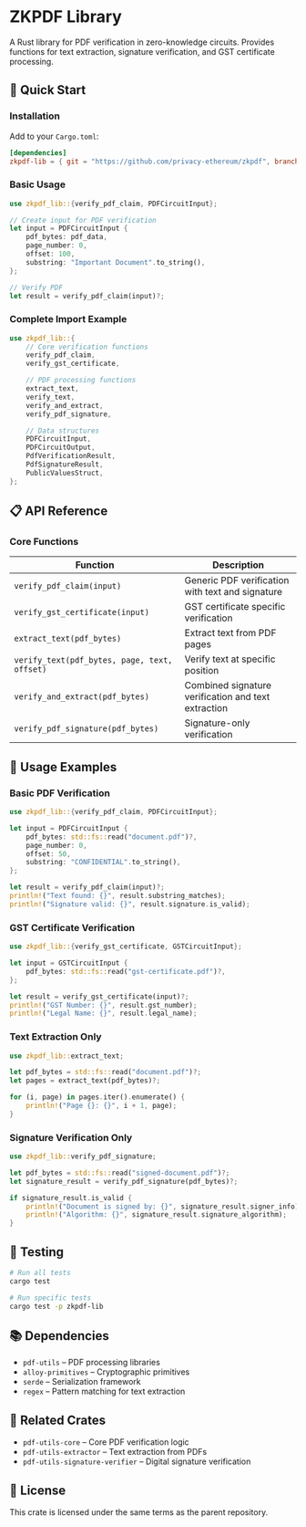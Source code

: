 # ZKPDF Library

A Rust library for PDF verification in zero-knowledge circuits. Provides functions for text extraction, signature verification, and GST certificate processing.

## 🚀 **Quick Start**

### Installation

Add to your `Cargo.toml`:

```toml
[dependencies]
zkpdf-lib = { git = "https://github.com/privacy-ethereum/zkpdf", branch = "main", subdir = "circuits/lib" }
```

### Basic Usage

```rust
use zkpdf_lib::{verify_pdf_claim, PDFCircuitInput};

// Create input for PDF verification
let input = PDFCircuitInput {
    pdf_bytes: pdf_data,
    page_number: 0,
    offset: 100,
    substring: "Important Document".to_string(),
};

// Verify PDF
let result = verify_pdf_claim(input)?;
```

### Complete Import Example

```rust
use zkpdf_lib::{
    // Core verification functions
    verify_pdf_claim,
    verify_gst_certificate,

    // PDF processing functions
    extract_text,
    verify_text,
    verify_and_extract,
    verify_pdf_signature,

    // Data structures
    PDFCircuitInput,
    PDFCircuitOutput,
    PdfVerificationResult,
    PdfSignatureResult,
    PublicValuesStruct,
};
```

## 📋 **API Reference**

### Core Functions

| Function                                     | Description                                         |
| -------------------------------------------- | --------------------------------------------------- |
| `verify_pdf_claim(input)`                    | Generic PDF verification with text and signature    |
| `verify_gst_certificate(input)`              | GST certificate specific verification               |
| `extract_text(pdf_bytes)`                    | Extract text from PDF pages                         |
| `verify_text(pdf_bytes, page, text, offset)` | Verify text at specific position                    |
| `verify_and_extract(pdf_bytes)`              | Combined signature verification and text extraction |
| `verify_pdf_signature(pdf_bytes)`            | Signature-only verification                         |

## 🔧 **Usage Examples**

### Basic PDF Verification

```rust
use zkpdf_lib::{verify_pdf_claim, PDFCircuitInput};

let input = PDFCircuitInput {
    pdf_bytes: std::fs::read("document.pdf")?,
    page_number: 0,
    offset: 50,
    substring: "CONFIDENTIAL".to_string(),
};

let result = verify_pdf_claim(input)?;
println!("Text found: {}", result.substring_matches);
println!("Signature valid: {}", result.signature.is_valid);
```

### GST Certificate Verification

```rust
use zkpdf_lib::{verify_gst_certificate, GSTCircuitInput};

let input = GSTCircuitInput {
    pdf_bytes: std::fs::read("gst-certificate.pdf")?,
};

let result = verify_gst_certificate(input)?;
println!("GST Number: {}", result.gst_number);
println!("Legal Name: {}", result.legal_name);
```

### Text Extraction Only

```rust
use zkpdf_lib::extract_text;

let pdf_bytes = std::fs::read("document.pdf")?;
let pages = extract_text(pdf_bytes)?;

for (i, page) in pages.iter().enumerate() {
    println!("Page {}: {}", i + 1, page);
}
```

### Signature Verification Only

```rust
use zkpdf_lib::verify_pdf_signature;

let pdf_bytes = std::fs::read("signed-document.pdf")?;
let signature_result = verify_pdf_signature(pdf_bytes)?;

if signature_result.is_valid {
    println!("Document is signed by: {}", signature_result.signer_info);
    println!("Algorithm: {}", signature_result.signature_algorithm);
}
```

## 🧪 **Testing**

```bash
# Run all tests
cargo test

# Run specific tests
cargo test -p zkpdf-lib
```

## 📚 **Dependencies**

- `pdf-utils` – PDF processing libraries
- `alloy-primitives` – Cryptographic primitives
- `serde` – Serialization framework
- `regex` – Pattern matching for text extraction

## 🔗 **Related Crates**

- `pdf-utils-core` – Core PDF verification logic
- `pdf-utils-extractor` – Text extraction from PDFs
- `pdf-utils-signature-verifier` – Digital signature verification

## 📄 **License**

This crate is licensed under the same terms as the parent repository.
